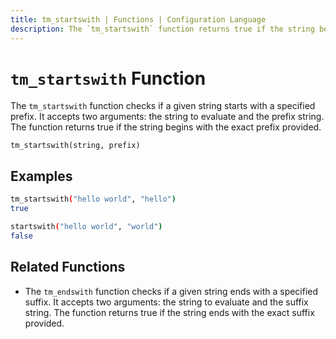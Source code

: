 ```yaml
---
title: tm_startswith | Functions | Configuration Language
description: The `tm_startswith` function returns true if the string begins with that exact prefix.
---
```


# `tm_startswith` Function

The `tm_startswith` function checks if a given string starts with a specified prefix. It accepts two arguments: the string to evaluate and the prefix string. The function returns true if the string begins with the exact prefix provided.

```hcl
tm_startswith(string, prefix)
```

## Examples

```sh
tm_startswith("hello world", "hello")
true

startswith("hello world", "world")
false
```

## Related Functions

* The `tm_endswith` function checks if a given string ends with a specified suffix. It accepts two arguments: the string to evaluate and the suffix string. The function returns true if the string ends with the exact suffix provided.
